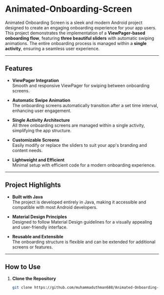 # Animated-Onboarding-Screen

Animated Onboarding Screen is a sleek and modern Android project designed to create an engaging onboarding experience for your app users. This project demonstrates the implementation of a **ViewPager-based onboarding flow**, featuring **three beautiful sliders** with automatic swiping animations. The entire onboarding process is managed within a **single activity**, ensuring a seamless user experience.

---

## **Features**

- **ViewPager Integration**  
  Smooth and responsive ViewPager for swiping between onboarding screens.

- **Automatic Swipe Animation**  
  The onboarding screens automatically transition after a set time interval, enhancing user engagement.

- **Single Activity Architecture**  
  All three onboarding screens are managed within a single activity, simplifying the app structure.

- **Customizable Screens**  
  Easily modify or replace the sliders to suit your app's branding and content needs.

- **Lightweight and Efficient**  
  Minimal setup with efficient code for a modern onboarding experience.

---

## **Project Highlights**

- **Built with Java**  
  The project is developed entirely in Java, making it accessible and compatible with most Android developers.

- **Material Design Principles**  
  Designed to follow Material Design guidelines for a visually appealing and user-friendly interface.

- **Reusable and Extensible**  
  The onboarding structure is flexible and can be extended for additional screens or features.

---

## **How to Use**

1. **Clone the Repository**  
   ```bash
   git clone https://github.com/muhammaduthman688/Animated-Onboarding-Screen.git
